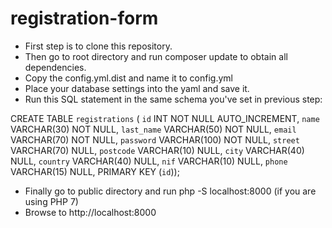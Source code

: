 # registration-form

* First step is to clone this repository.
* Then go to root directory and run composer update to obtain all dependencies.
* Copy the config.yml.dist and name it to config.yml
* Place your database settings into the yaml and save it.
* Run this SQL statement in the same schema you've set in previous step:

CREATE TABLE `registrations` (
  `id` INT NOT NULL AUTO_INCREMENT,
  `name` VARCHAR(30) NOT NULL,
  `last_name` VARCHAR(50) NOT NULL,
  `email` VARCHAR(70) NOT NULL,
  `password` VARCHAR(100) NOT NULL,
  `street` VARCHAR(70) NULL,
  `postcode` VARCHAR(10) NULL,
  `city` VARCHAR(40) NULL,
  `country` VARCHAR(40) NULL,
  `nif` VARCHAR(10) NULL,
  `phone` VARCHAR(15) NULL,
  PRIMARY KEY (`id`));
  
  * Finally go to public directory and run php -S localhost:8000 (if you are using PHP 7)
  * Browse to http://localhost:8000
